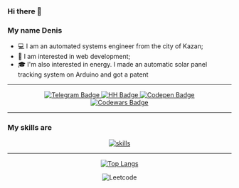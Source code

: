 ### Hi there 👋

### My name Denis
- 💻 I am an automated systems engineer from the city of Kazan;
- 📖 I am interested in web development;
- 🎓 I'm also interested in energy. I made an automatic solar panel tracking system on Arduino and got a patent


---
<div id="badges" align="center">
  <a href="https://web.telegram.org/k/#@Denis_goto">
    <img src="https://img.shields.io/badge/Telegram-blue?style=for-the-badge&logo=telegram&logoColor=white" alt="Telegram Badge"/>
  </a>
  <a href="https://kazan.hh.ru/resume/58281a32ff09908ece0039ed1f48746b664d76">
    <img src="https://img.shields.io/badge/HeadHunter-red?style=for-the-badge&logo=HeadHunter&logoColor=white" alt="HH Badge"/>
  </a>
  <a href="https://codepen.io/DenisAmirovSS">
    <img src="https://img.shields.io/badge/Codepen-green?style=for-the-badge&logo=Codep&logoColor=green" alt="Codepen Badge"/>
  </a>
</div>

<div id="codewars" align="center">
  <a href="https://www.codewars.com/users/denisamirov">
    <img src="https://www.codewars.com/users/denisamirov/badges/micro" alt="Codewars Badge"/>
  </a>
</div>

---



### My skills are
<div id="codewars" align="center">
  <a href="https://skillicons.dev">
    <img src="https://skillicons.dev/icons?i=js,html,css,nextjs,nodejs,react,mysql,postgres,py" alt="skills"/>
  </a>
</div>

---

<div id="codewars" align="center">

  [![Top Langs](https://github-readme-stats.vercel.app/api/top-langs/?username=denisamirov&layout=compact)](https://github.com/denisamirov/github-readme-stats)

  ![Leetcode](https://leetcode-badge-sage.vercel.app/badge/denisamirov?theme=dark)

</div>